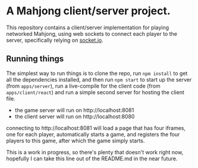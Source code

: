 # A Mahjong client/server project.

This repository contains a client/server implementation for playing networked Mahjong, using web sockets to connect each player to the server, specifically relying on [socket.io]().

## Running things

The simplest way to run things is to clone the repo, run `npm install` to get all the dependencies installed, and then run `npm start` to start up the server (from `apps/server`), run a live-compile for the client code (from `apps/client/react`) and run a simple second server for hosting the client file.

- the game server will run on http://localhost:8081
- the client server will run on http://localhost:8080

connecting to http://localhost:8081 will load a page that has four iframes, one for each player, automatically starts a game, and registers the four players to this game, after which the game simply starts.

This is a work in progress, so there's plenty that doesn't work right now, hopefully I can take this line out of the README.md in the near future.
